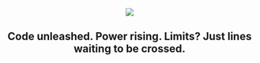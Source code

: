 <div align="center">
  <img src="https://github.com/Alviura/Alviura/blob/main/206306.gif" />
  </br>
  <h2>Code unleashed. Power rising. Limits? Just lines waiting to be crossed.</h2>
</div>



